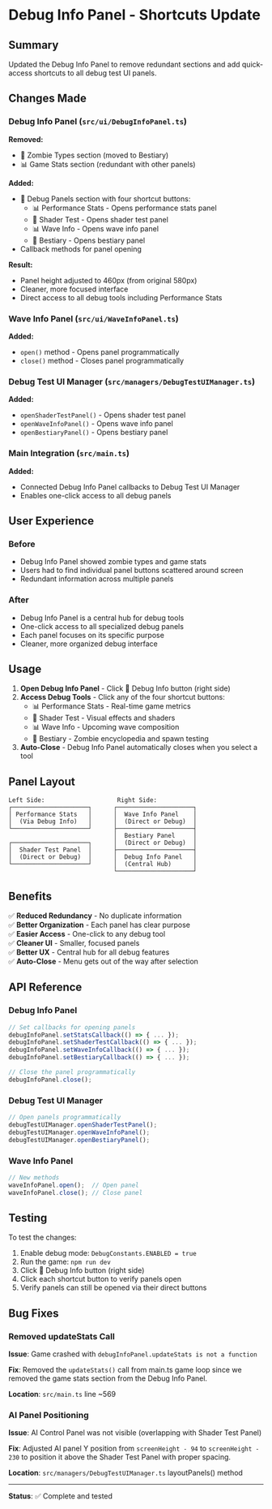 # Debug Info Panel - Shortcuts Update

## Summary

Updated the Debug Info Panel to remove redundant sections and add quick-access shortcuts to all debug test UI panels.

## Changes Made

### Debug Info Panel (`src/ui/DebugInfoPanel.ts`)

**Removed:**
- 🧟 Zombie Types section (moved to Bestiary)
- 📊 Game Stats section (redundant with other panels)

**Added:**
- 🔧 Debug Panels section with four shortcut buttons:
  - 📊 Performance Stats - Opens performance stats panel
  - 🎨 Shader Test - Opens shader test panel
  - 📊 Wave Info - Opens wave info panel
  - 📖 Bestiary - Opens bestiary panel
- Callback methods for panel opening

**Result:**
- Panel height adjusted to 460px (from original 580px)
- Cleaner, more focused interface
- Direct access to all debug tools including Performance Stats

### Wave Info Panel (`src/ui/WaveInfoPanel.ts`)

**Added:**
- `open()` method - Opens panel programmatically
- `close()` method - Closes panel programmatically

### Debug Test UI Manager (`src/managers/DebugTestUIManager.ts`)

**Added:**
- `openShaderTestPanel()` - Opens shader test panel
- `openWaveInfoPanel()` - Opens wave info panel
- `openBestiaryPanel()` - Opens bestiary panel

### Main Integration (`src/main.ts`)

**Added:**
- Connected Debug Info Panel callbacks to Debug Test UI Manager
- Enables one-click access to all debug panels

## User Experience

### Before
- Debug Info Panel showed zombie types and game stats
- Users had to find individual panel buttons scattered around screen
- Redundant information across multiple panels

### After
- Debug Info Panel is a central hub for debug tools
- One-click access to all specialized debug panels
- Each panel focuses on its specific purpose
- Cleaner, more organized debug interface

## Usage

1. **Open Debug Info Panel** - Click 🐛 Debug Info button (right side)
2. **Access Debug Tools** - Click any of the four shortcut buttons:
   - 📊 Performance Stats - Real-time game metrics
   - 🎨 Shader Test - Visual effects and shaders
   - 📊 Wave Info - Upcoming wave composition
   - 📖 Bestiary - Zombie encyclopedia and spawn testing
3. **Auto-Close** - Debug Info Panel automatically closes when you select a tool

## Panel Layout

```
Left Side:                    Right Side:
┌─────────────────────┐      ┌─────────────────────┐
│ Performance Stats   │      │  Wave Info Panel    │
│  (Via Debug Info)   │      │  (Direct or Debug)  │
└─────────────────────┘      ├─────────────────────┤
                             │  Bestiary Panel     │
┌─────────────────────┐      │  (Direct or Debug)  │
│  Shader Test Panel  │      ├─────────────────────┤
│  (Direct or Debug)  │      │  Debug Info Panel   │
└─────────────────────┘      │  (Central Hub)      │
                             └─────────────────────┘
```

## Benefits

✅ **Reduced Redundancy** - No duplicate information  
✅ **Better Organization** - Each panel has clear purpose  
✅ **Easier Access** - One-click to any debug tool  
✅ **Cleaner UI** - Smaller, focused panels  
✅ **Better UX** - Central hub for all debug features  
✅ **Auto-Close** - Menu gets out of the way after selection

## API Reference

### Debug Info Panel

```typescript
// Set callbacks for opening panels
debugInfoPanel.setStatsCallback(() => { ... });
debugInfoPanel.setShaderTestCallback(() => { ... });
debugInfoPanel.setWaveInfoCallback(() => { ... });
debugInfoPanel.setBestiaryCallback(() => { ... });

// Close the panel programmatically
debugInfoPanel.close();
```

### Debug Test UI Manager

```typescript
// Open panels programmatically
debugTestUIManager.openShaderTestPanel();
debugTestUIManager.openWaveInfoPanel();
debugTestUIManager.openBestiaryPanel();
```

### Wave Info Panel

```typescript
// New methods
waveInfoPanel.open();  // Open panel
waveInfoPanel.close(); // Close panel
```

## Testing

To test the changes:

1. Enable debug mode: `DebugConstants.ENABLED = true`
2. Run the game: `npm run dev`
3. Click 🐛 Debug Info button (right side)
4. Click each shortcut button to verify panels open
5. Verify panels can still be opened via their direct buttons

## Bug Fixes

### Removed updateStats Call

**Issue**: Game crashed with `debugInfoPanel.updateStats is not a function`

**Fix**: Removed the `updateStats()` call from main.ts game loop since we removed the game stats section from the Debug Info Panel.

**Location**: `src/main.ts` line ~569

### AI Panel Positioning

**Issue**: AI Control Panel was not visible (overlapping with Shader Test Panel)

**Fix**: Adjusted AI panel Y position from `screenHeight - 94` to `screenHeight - 230` to position it above the Shader Test Panel with proper spacing.

**Location**: `src/managers/DebugTestUIManager.ts` layoutPanels() method

---

**Status**: ✅ Complete and tested
